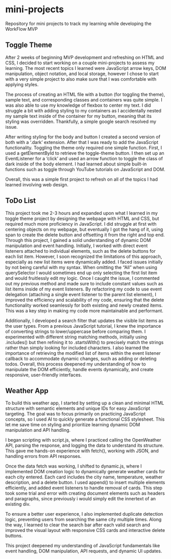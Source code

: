 # mini-projects
Repository for mini projects to track my learning while developing the WorkFlow MVP 
## Toggle Theme
After 2 weeks of beginning MVP development and refreshing on HTML and CSS, I decided to start working on a couple mini-projects to assess my learning. The most recent topics I learned were JavaScript arrow keys, DOM manipulation, object notation, and local storage, however I chose to start with a very simple project to also make sure that I was comfortable with applying styles.


The process of creating an HTML file with a button (for toggling the theme), sample text, and corresponding classes and containers was quite simple. I was also able to use my knowledge of flexbox to center my text. I did struggle a bit with adding styling to my containers as I accidentally nested my sample text inside of the container for my button, meaning that its styling was overridden. Thankfully, a simple google search resolved my issue. 


After writing styling for the body and button I created a second version of both with a ‘.dark’ extension.  After that I was ready to add the JavaScript functionality. Toggling the theme only required one simple function. First, I used a getElementById to retrieve the toggle-theme button. I then set up an EventListener for a ‘click’ and used an arrow function to toggle the class of dark inside of the body element. I had learned about simple built-in functions such as toggle through YouTube tutorials on JavaScript and DOM.


Overall, this was a simple first project to refresh on all of the topics I had learned involving web design.
## ToDo List
This project took me 2-3 hours and expanded upon what I learned in my toggle theme project by designing the webpage with HTML and CSS, but required much more proficiency in JavaScript. I did struggle at first with centering objects on my webpage, but eventually I got the hang of it, using span to create the delete button and offsetting it from the right and top end. Through this project, I gained a solid understanding of dynamic DOM manipulation and event handling. Initially, I worked with direct event listeners attached to individual elements, such as the delete buttons for each list item. However, I soon recognized the limitations of this approach, especially as new list items were dynamically added. I faced issues initially by not being careful with my syntax. When omitting the “All” when using querySelector I would sometimes end up only selecting the first list item and would fruitlessly edit my logic. Once I caught the issue, I commented out my previous method and made sure to include constant values such as list items inside of my event listeners. By refactoring my code to use event delegation (attaching a single event listener to the parent list element), I improved the efficiency and scalability of my code, ensuring that the delete functionality worked seamlessly for both existing and newly created items. This was a key step in making my code more maintainable and performant.


Additionally, I developed a search filter that updates the visible list items as the user types. From a previous JavaScript tutorial, I knew the importance of converting strings to lower/uppercase before comparing them. I experimented with different string matching methods, initially using .includes() but then refining it to .startsWith() to precisely match the strings rather than simply looking for included characters. I also learned the importance of retrieving the modified list of items within the event listener callback to accommodate dynamic changes, such as adding or deleting todos. Overall, this process deepened my understanding of how to manipulate the DOM efficiently, handle events dynamically, and create responsive, user-friendly interfaces.

## Weather App
To build this weather app, I started by setting up a clean and minimal HTML structure with semantic elements and unique IDs for easy JavaScript targeting. The goal was to focus primarily on practicing JavaScript concepts, so I used AI to quickly generate a functional CSS stylesheet. This let me save time on styling and prioritize learning dynamic DOM manipulation and API handling.


I began scripting with script.js, where I practiced calling the OpenWeather API, parsing the response, and logging the data to understand its structure. This gave me hands-on experience with fetch(), working with JSON, and handling errors from API responses.


Once the data fetch was working, I shifted to dynamic.js, where I implemented DOM creation logic to dynamically generate weather cards for each city entered. Each card includes the city name, temperature, weather description, and a delete button. I used append() to insert multiple elements efficiently, and added event listeners to handle removal of cards. This step took some trial and error with creating document elements such as headers and paragraphs, since previously i would simply edit the innertext of an existing div.


To ensure a better user experience, I also implemented duplicate detection logic, preventing users from searching the same city multiple times. Along the way, I learned to clear the search bar after each valid search and improved the visual layout with responsive CSS cards and interactive delete buttons.


This project deepened my understanding of JavaScript fundamentals like event handling, DOM manipulation, API requests, and dynamic UI updates.